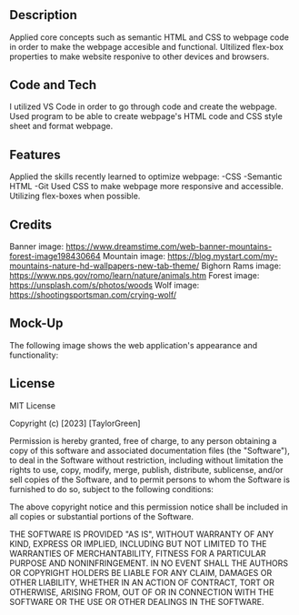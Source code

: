 # <Week-2-Challenge-Portfolio>

## Description

Applied core concepts such as semantic HTML and CSS to webpage code in order to make the webpage accesible and functional. Ultilized flex-box properties to make website responive to other devices and browsers.


## Code and Tech

I utilized VS Code in order to go through code and create the webpage. Used program to be able to create webpage's HTML code and CSS style sheet and format webpage.

## Features

Applied the skills recently learned to optimize webpage:
    -CSS
    -Semantic HTML
    -Git
Used CSS to make webpage more responsive and accessible. Utilizing flex-boxes when possible. 

## Credits
Banner image: https://www.dreamstime.com/web-banner-mountains-forest-image198430664
Mountain image: https://blog.mystart.com/my-mountains-nature-hd-wallpapers-new-tab-theme/
Bighorn Rams image: https://www.nps.gov/romo/learn/nature/animals.htm
Forest image: https://unsplash.com/s/photos/woods
Wolf image: https://shootingsportsman.com/crying-wolf/


## Mock-Up

The following image shows the web application's appearance and functionality:




## License

MIT License

Copyright (c) [2023] [TaylorGreen]

Permission is hereby granted, free of charge, to any person obtaining a copy
of this software and associated documentation files (the "Software"), to deal
in the Software without restriction, including without limitation the rights
to use, copy, modify, merge, publish, distribute, sublicense, and/or sell
copies of the Software, and to permit persons to whom the Software is
furnished to do so, subject to the following conditions:

The above copyright notice and this permission notice shall be included in all
copies or substantial portions of the Software.

THE SOFTWARE IS PROVIDED "AS IS", WITHOUT WARRANTY OF ANY KIND, EXPRESS OR
IMPLIED, INCLUDING BUT NOT LIMITED TO THE WARRANTIES OF MERCHANTABILITY,
FITNESS FOR A PARTICULAR PURPOSE AND NONINFRINGEMENT. IN NO EVENT SHALL THE
AUTHORS OR COPYRIGHT HOLDERS BE LIABLE FOR ANY CLAIM, DAMAGES OR OTHER
LIABILITY, WHETHER IN AN ACTION OF CONTRACT, TORT OR OTHERWISE, ARISING FROM,
OUT OF OR IN CONNECTION WITH THE SOFTWARE OR THE USE OR OTHER DEALINGS IN THE
SOFTWARE.